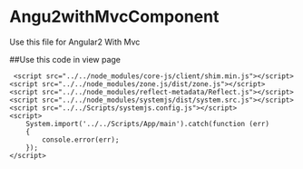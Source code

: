 # Angu2withMvcComponent
Use this file for Angular2 With Mvc

##Use this code in view page

     <script src="../../node_modules/core-js/client/shim.min.js"></script>
    <script src="../../node_modules/zone.js/dist/zone.js"></script>
    <script src="../../node_modules/reflect-metadata/Reflect.js"></script>
    <script src="../../node_modules/systemjs/dist/system.src.js"></script>
    <script src="../../Scripts/systemjs.config.js"></script>
    <script>
        System.import('../../Scripts/App/main').catch(function (err)
        {
            console.error(err);
        });
    </script>
